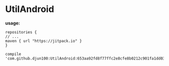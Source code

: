 # UtilAndroid
**usage:**

    repositories {
    // ...
    maven { url "https://jitpack.io" }
    }

    compile 'com.github.djun100:UtilAndroid:653aa92fd8f77ffc2e8cfe8b0212c901fa1dd033'